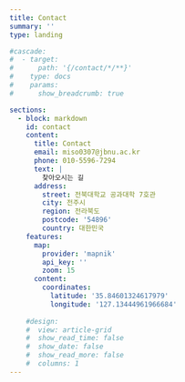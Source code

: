 ```yaml
---
title: Contact
summary: ''
type: landing

#cascade:
#  - target:
#      path: '{/contact/*/**}'
#    type: docs
#    params:
#      show_breadcrumb: true

sections:
  - block: markdown
    id: contact
    content:
      title: Contact
      email: miso0307@jbnu.ac.kr
      phone: 010-5596-7294
      text: |
        찾아오시는 길 
      address:
        street: 전북대학교 공과대학 7호관
        city: 전주시
        region: 전라북도
        postcode: '54896'
        country: 대한민국
    features:
      map:
        provider: 'mapnik'
        api_key: ''
        zoom: 15
      content:
        coordinates:
          latitude: '35.84601324617979'
          longitude: '127.13444961966684'
   
    #design:
    #  view: article-grid
    #  show_read_time: false
    #  show_date: false
    #  show_read_more: false
    #  columns: 1
---
```

